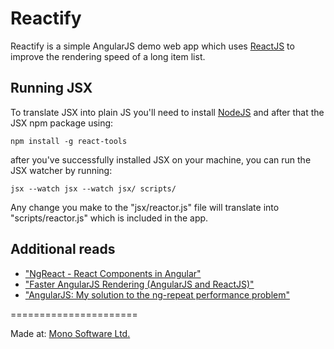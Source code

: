 Reactify
=======================

Reactify is a simple AngularJS demo web app which uses [ReactJS](http://facebook.github.io/react/index.html) to improve the rendering speed of a long item list.

## Running JSX

To translate JSX into plain JS you'll need to install [NodeJS](http://nodejs.org/) and after that the JSX npm package using:

```npm install -g react-tools```

after you've successfully installed JSX on your machine, you can run the JSX watcher by running:

```jsx --watch jsx --watch jsx/ scripts/```

Any change you make to the "jsx/reactor.js" file will translate into "scripts/reactor.js" which is included in the app.

## Additional reads

* ["NgReact - React Components in Angular"](http://davidandsuzi.com/ngreact-react-components-in-angular/)
* ["Faster AngularJS Rendering (AngularJS and ReactJS)"](http://www.williambrownstreet.net/blog/2014/04/faster-angularjs-rendering-angularjs-and-reactjs/)
* ["AngularJS: My solution to the ng-repeat performance problem"](http://www.williambrownstreet.net/blog/2013/07/angularjs-my-solution-to-the-ng-repeat-performance-problem/)

======================

Made at: [Mono Software Ltd.](http://www.mono-software.com/)

